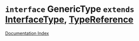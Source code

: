 # `interface` GenericType `extends` [InterfaceType](../private.interface.InterfaceType/README.md), [TypeReference](../private.interface.TypeReference/README.md)

[Documentation Index](../README.md)

